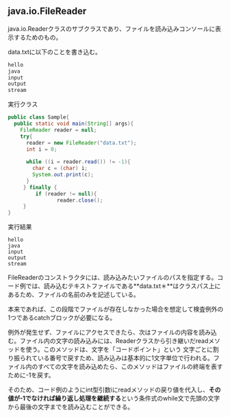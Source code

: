 ## java.io.FileReader

java.io.Readerクラスのサブクラスであり、ファイルを読み込みコンソールに表示するためのもの。

data.txtに以下のことを書き込む。

```txt
hello
java
input
output
stream
```

実行クラス

```Java
public class Sample{
  public static void main(String[] args){
    FileReader reader = null;
    try{
      reader = new FileReader("data.txt");
      int i = 0;
      
      while ((i = reader.read()) != -1){
        char c = (char) i;
        System.out.print(c);
      }
     } finally {
         if (reader != null){
                reader.close();
     }
}     
```

実行結果

```console
hello
java
input
output
stream
```

FileReaderのコンストラクタには、読み込みたいファイルのパスを指定する。コード例では、読み込むテキストファイルである**data.txt＊**はクラスパス上にあるため、ファイルの名前のみを記述している。

本来であれば、この段階でファイルが存在しなかった場合を想定して検査例外の1つであるcatchブロックが必要になる。

例外が発生せず、ファイルにアクセスできたら、次はファイルの内容を読み込む。ファイル内の文字の読み込みには、Readerクラスから引き継いだreadメソッドを使う。このメソッドは、文字を「コードポイント」という
文字ごとに割り振られている番号で戻すため、読み込みは基本的に1文字単位で行われる。ファイル内のすべての文字を読み込めたら、このメソッドはファイルの終端を表すために-1を戻す。

そのため、コード例のようにint型引数iにreadメソッドの戻り値を代入し、**その値が-1でなければ繰り返し処理を継続する**という条件式のwhile文で先頭の文字から最後の文字までを読み込むことができる。

